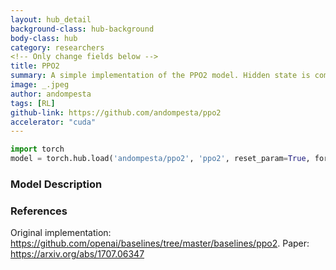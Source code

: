 ```yaml
---
layout: hub_detail
background-class: hub-background
body-class: hub
category: researchers
<!-- Only change fields below -->
title: PPO2
summary: A simple implementation of the PPO2 model. Hidden state is computed using 2 MLP with Tanh activation function 
image: _.jpeg
author: andompesta
tags: [RL]
github-link: https://github.com/andompesta/ppo2
accelerator: "cuda"
---
```

```python
import torch
model = torch.hub.load('andompesta/ppo2', 'ppo2', reset_param=True, force_reload=True, input_dim=obs_size, hidden_dim=hidden_dim, action_space=action_space)
```
<!-- Walkthrough a small example of using your model. Ideally, less than 25 lines of code -->

### Model Description


### References
Original implementation: https://github.com/openai/baselines/tree/master/baselines/ppo2.
Paper: https://arxiv.org/abs/1707.06347